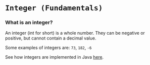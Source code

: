 # `Integer (Fundamentals)`
### What is an integer?
An integer (int for short) is a whole number. They can be negative or positive, but cannot contain a decimal value.

Some examples of integers are: `73`, `182`, `-6`

See how integers are implemented in Java [here]().
